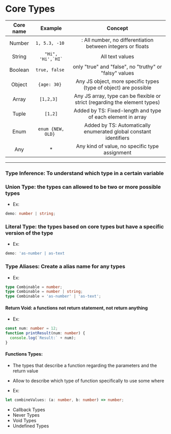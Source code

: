 # Core Types

| Core name |        Example        |                                  Concept                                   |
| :-------: | :-------------------: | :------------------------------------------------------------------------: |
|  Number   |    `1, 5.3, -10 `     |        : All number, no differentiation between integers or floats         |
|  String   | `` "Hi", 'Hi',`HI` `` |                              All text values                               |
|  Boolean  |    `true, false `     |           only "true" and "false", no "truthy" or "falsy" values           |
|  Object   |     `{age: 30} `      |      Any JS object, more specific types (type of object) are possible      |
|   Array   |      `[1,2,3]  `      | Any JS array, type can be flexible or strict (regarding the element types) |
|   Tuple   |        `[1,2]`        |        Added by TS: Fixed-length and type of each element in array         |
|   Enum    |  `enum {NEW, OLD} `   |     Added by TS: Automatically enumerated global constant identifiers      |
|    Any    |          \*           |               Any kind of value, no specific type assignment               |

---

### Type Inference: To understand which type in a certain variable

### Union Type: the types can allowed to be two or more possible types

- Ex:

```typescript
demo: number | string;
```

### Literal Type: the types based on core types but have a specific version of the type

- Ex:

```typescript
demo: 'as-number | as-text
```

### Type Aliases: Create a alias name for any types

- Ex:

```typescript
type Combinable = number;
type Combinable = number | string;
type Combinable = 'as-number' | 'as-text';
```

#### Return Void: a functions not return statement, not return anything

- Ex:

```typescript
const num: number = 12;
function printResult(num: number) {
  console.log(`Result:` + num);
}
```

#### Functions Types:

- The types that describe a function regarding the parameters and the return value
- Allow to describe which type of function specifically to use some where

- Ex:

```typescript
let combineValues: (a: number, b: number) => number;
```

- Callback Types
- Never Types
- Void Types
- Undefined Types
